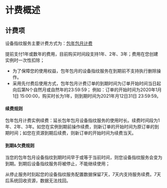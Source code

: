 # 计费概述

## 计费项

设备指纹服务主要计费方式为：[包年包月计费](http://docs.jdcloud.com/cn/billing/subscription)

提前支付1年或数年的费用，目前购买时间段支持1年、2年、3年；费用在您创建实例时一次性扣除；

- 为了保障您的使用权益，包年包月的设备指纹服务在到期前不支持执行删除操作。
- 采用先付费后使用方式，包年包月计费订单的到期时间为订单开始时间当日起向后第N个自然月或自然年的23:59:59； 例如：订单的开始时间为2020年1月1日 15:00:00，购买时长为1年，则到期时间为2021年月12日31日 23:59:59。

#### **续费规则**

包年包月计费实例续费：延长包年包月设备指纹服务的使用时长。续费时间段为1年、2年、3年。如您在实例到期前操作续费，则新订单的开始时间为原订单的到期时间；如您在资源到期后续费，则新订单的开始时间为续费当天。

#### 到期&欠费规则

当您的包年包月设备指纹到期时间早于或等于当前时间，则您设备指纹服务会变为到期。到期后设备指纹服务将被停止，不能继续使用；

从停止服务时刻起您的设备指纹服务配置数据保留7天，7天内支持服务续费。7天后系统回收资源，数据无法找回。